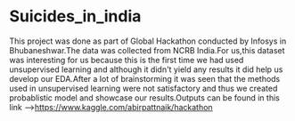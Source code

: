 # Suicides_in_india
This project was done as part of Global Hackathon conducted by Infosys in Bhubaneshwar.The data was collected from NCRB India.For us,this dataset was interesting for us because this is the first time we had used unsupervised learning and although it didn't yield any results it did help us develop our EDA.After a lot of brainstorming it was seen that the methods used in unsupervised learning were not satisfactory and thus we created probablistic model and showcase our results.Outputs can be found in this link -->https://www.kaggle.com/abirpattnaik/hackathon 
